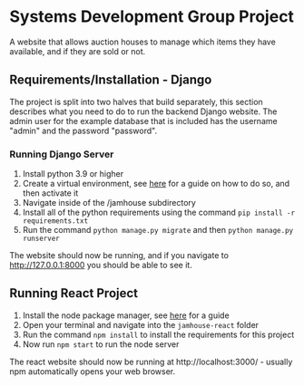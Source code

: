 # Systems Development Group Project

A website that allows auction houses to manage which items they have available, and if they are sold or not.

## Requirements/Installation - Django

The project is split into two halves that build separately, this section describes what you need to do to run the backend Django website. The admin user for the example database that is included has the username "admin" and the password "password".

### Running Django Server

1. Install python 3.9 or higher
2. Create a virtual environment, see [here](https://realpython.com/python-virtual-environments-a-primer/) for a guide on how to do so, and then activate it
3. Navigate inside of the /jamhouse subdirectory
3. Install all of the python requirements using the command `pip install -r requirements.txt`
5. Run the command `python manage.py migrate` and then `python manage.py runserver`

The website should now be running, and if you navigate to http://127.0.0.1:8000 you should be able to see it.

## Running React Project

1. Install the node package manager, see [here](https://kinsta.com/blog/how-to-install-node-js/) for a guide
2. Open your terminal and navigate into the `jamhouse-react` folder
3. Run the command `npm install` to install the requirements for this project
4. Now run `npm start` to run the node server

The react website should now be running at http://localhost:3000/ - usually npm automatically opens your web browser.